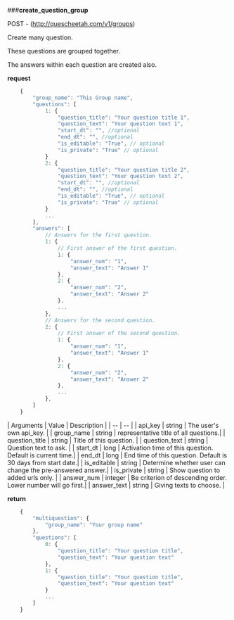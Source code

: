 ###**create_question_group**


POST - (http://quescheetah.com/v1/groups)

Create many question.

These questions are grouped together.

The answers within each question are created also.

**request**
```javascript
    {
        "group_name": "This Group name",
        "questions": [
            1: {
                "question_title": "Your question title 1",
                "question_text": "Your question text 1",
                "start_dt": "", //optional
                "end_dt": "", //optional
                "is_editable": "True", // optional
                "is_private": "True" // optional
            }
            2: {
                "question_title": "Your question title 2",
                "question_text": "Your question text 2",
                "start_dt": "", //optional
                "end_dt": "", //optional
                "is_editable": "True", // optional
                "is_private": "True" // optional
            }
            ...
        ],
        "answers": [
            // Answers for the first question.
            1: {
                // First answer of the first question.
                1: {
                    "answer_num": "1",
                    "answer_text": "Answer 1"
                },
                2: {
                    "answer_num": "2",
                    "answer_text": "Answer 2"
                },
                ...
            },
            // Answers for the second question.
            2: {
                // First answer of the second question.
                1: {
                    "answer_num": "1",
                    "answer_text": "Answer 1"
                },
                2: {
                    "answer_num": "2",
                    "answer_text": "Answer 2"
                },
                ...
            },
        ]
    }
```
| Arguments | Value | Description |
| --        | --    |
| api_key | string | The user's own api_key. |
| group_name | string | representative title of all questions.| 
| question_title | string | Title of this question. |
| question_text  | string  | Question text to ask. |
| start_dt | long | Activation time of this question. Default is current time.|
| end_dt | long | End time of this question. Default is 30 days from start date.|
| is_editable | string | Determine whether user can change the pre-answered answer.|
| is_private | string | Show question to added urls only. |
| answer_num | integer | Be criterion of descending order. Lower number will go first.|
| answer_text | string | Giving texts to choose. |


**return**
```javascript
    {
        "multiquestion": {
            "group_name": "Your group name"
        },
        "questions": [
            0: {
                "question_title": "Your question title",
                "question_text": "Your question text"
            },
            1: {
                "question_title": "Your question title",
                "question_text": "Your question text"
            }
            ...
        ]
    }
```